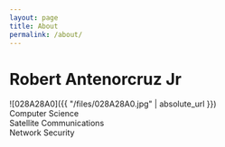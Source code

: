 ```yaml
---
layout: page
title: About
permalink: /about/
---
```



# Robert Antenorcruz Jr


![028A28A0]({{ "/files/028A28A0.jpg" | absolute_url }})<br/> 
Computer Science<br/>
Satellite Communications<br/>
Network Security<br/>